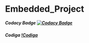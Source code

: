 # Embedded_Project
##### Codacy Badge  [![Codacy Badge](https://app.codacy.com/project/badge/Grade/2ff63a08d4fd4a1db585fdf52b17b1ce)](https://www.codacy.com/gh/Akansha-nageshwar/Embedded_Project/dashboard?utm_source=github.com&amp;utm_medium=referral&amp;utm_content=Akansha-nageshwar/Embedded_Project&amp;utm_campaign=Badge_Grade)

##### Codiga  [!Codiga ](https://api.codiga.io/project/33137/status/svg)
